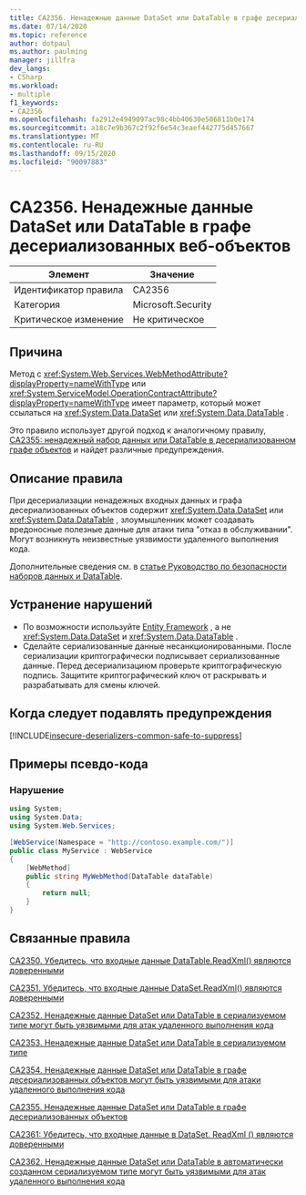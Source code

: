 ```yaml
---
title: CA2356. Ненадежные данные DataSet или DataTable в графе десериализованных веб-объектов
ms.date: 07/14/2020
ms.topic: reference
author: dotpaul
ms.author: paulming
manager: jillfra
dev_langs:
- CSharp
ms.workload:
- multiple
f1_keywords:
- CA2356
ms.openlocfilehash: fa2912e4949097ac98c4bb40630e506811b0e174
ms.sourcegitcommit: a18c7e9b367c2f92f6e54c3eaef442775d457667
ms.translationtype: MT
ms.contentlocale: ru-RU
ms.lasthandoff: 09/15/2020
ms.locfileid: "90097883"
---
```

# <a name="ca2356-unsafe-dataset-or-datatable-type-in-web-deserialized-object-graph"></a>CA2356. Ненадежные данные DataSet или DataTable в графе десериализованных веб-объектов

|Элемент|Значение|
|-|-|
|Идентификатор правила|CA2356|
|Категория|Microsoft.Security|
|Критическое изменение|Не критическое|

## <a name="cause"></a>Причина

Метод с <xref:System.Web.Services.WebMethodAttribute?displayProperty=nameWithType> или <xref:System.ServiceModel.OperationContractAttribute?displayProperty=nameWithType> имеет параметр, который может ссылаться на <xref:System.Data.DataSet> или <xref:System.Data.DataTable> .

Это правило использует другой подход к аналогичному правилу, [CA2355: ненадежный набор данных или DataTable в десериализованном графе объектов](ca2355.md) и найдет различные предупреждения.

## <a name="rule-description"></a>Описание правила

При десериализации ненадежных входных данных и графа десериализованных объектов содержит <xref:System.Data.DataSet> или <xref:System.Data.DataTable> , злоумышленник может создавать вредоносные полезные данные для атаки типа "отказ в обслуживании". Могут возникнуть неизвестные уязвимости удаленного выполнения кода.

Дополнительные сведения см. в [статье Руководство по безопасности наборов данных и DataTable](https://go.microsoft.com/fwlink/?linkid=2132227).

## <a name="how-to-fix-violations"></a>Устранение нарушений

- По возможности используйте [Entity Framework](/ef/) , а не <xref:System.Data.DataSet> и <xref:System.Data.DataTable> .
- Сделайте сериализованные данные несанкционированными. После сериализации криптографически подписывает сериализованные данные. Перед десериализациюм проверьте криптографическую подпись. Защитите криптографический ключ от раскрывать и разрабатывать для смены ключей.

## <a name="when-to-suppress-warnings"></a>Когда следует подавлять предупреждения

[!INCLUDE[insecure-deserializers-common-safe-to-suppress](includes/insecure-deserializers-common-safe-to-suppress-md.md)]

## <a name="pseudo-code-examples"></a>Примеры псевдо-кода

### <a name="violation"></a>Нарушение

```csharp
using System;
using System.Data;
using System.Web.Services;

[WebService(Namespace = "http://contoso.example.com/")]
public class MyService : WebService
{
    [WebMethod]
    public string MyWebMethod(DataTable dataTable)
    {
        return null;
    }
}
```

## <a name="related-rules"></a>Связанные правила

[CA2350. Убедитесь, что входные данные DataTable.ReadXml() являются доверенными](ca2350.md)

[CA2351. Убедитесь, что входные данные DataSet.ReadXml() являются доверенными](ca2351.md)

[CA2352. Ненадежные данные DataSet или DataTable в сериализуемом типе могут быть уязвимыми для атак удаленного выполнения кода](ca2352.md)

[CA2353. Ненадежные данные DataSet или DataTable в сериализуемом типе](ca2353.md)

[CA2354. Ненадежные данные DataSet или DataTable в графе десериализованных объектов могут быть уязвимыми для атаки удаленного выполнения кода](ca2354.md)

[CA2355. Ненадежные данные DataSet или DataTable в графе десериализованных объектов](ca2355.md)

[CA2361: Убедитесь, что входные данные в DataSet. ReadXml () являются доверенными](ca2361.md)

[CA2362. Ненадежные данные DataSet или DataTable в автоматически созданном сериализуемом типе могут быть уязвимыми для атак удаленного выполнения кода](ca2362.md)